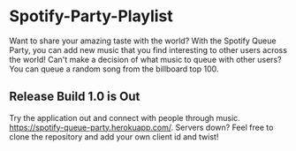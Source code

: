 # Spotify-Party-Playlist

Want to share your amazing taste with the world?  With the Spotify Queue Party, you can add new music that you find interesting to other users across the world! 
Can't make a decision of what music to queue with other users? You can queue a random song from the billboard top 100.

## Release Build 1.0 is Out

Try the application out and connect with people through music. https://spotify-queue-party.herokuapp.com/. Servers down? Feel free to clone the repository and add your own client id and twist!
